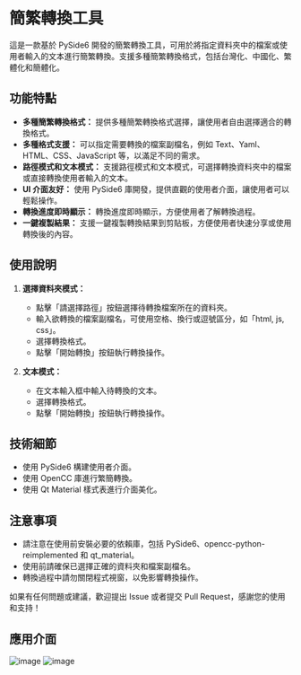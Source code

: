 # 簡繁轉換工具

這是一款基於 PySide6 開發的簡繁轉換工具，可用於將指定資料夾中的檔案或使用者輸入的文本進行簡繁轉換。支援多種簡繁轉換格式，包括台灣化、中國化、繁體化和簡體化。

## 功能特點

- **多種簡繁轉換格式：** 提供多種簡繁轉換格式選擇，讓使用者自由選擇適合的轉換格式。
- **多種格式支援：** 可以指定需要轉換的檔案副檔名，例如 Text、Yaml、HTML、CSS、JavaScript 等，以滿足不同的需求。
- **路徑模式和文本模式：** 支援路徑模式和文本模式，可選擇轉換資料夾中的檔案或直接轉換使用者輸入的文本。
- **UI 介面友好：** 使用 PySide6 庫開發，提供直觀的使用者介面，讓使用者可以輕鬆操作。
- **轉換進度即時顯示：** 轉換進度即時顯示，方便使用者了解轉換過程。
- **一鍵複製結果：** 支援一鍵複製轉換結果到剪貼板，方便使用者快速分享或使用轉換後的內容。

## 使用說明

1. **選擇資料夾模式：**
   - 點擊「請選擇路徑」按鈕選擇待轉換檔案所在的資料夾。
   - 輸入欲轉換的檔案副檔名，可使用空格、換行或逗號區分，如「html, js, css」。
   - 選擇轉換格式。
   - 點擊「開始轉換」按鈕執行轉換操作。

2. **文本模式：**
   - 在文本輸入框中輸入待轉換的文本。
   - 選擇轉換格式。
   - 點擊「開始轉換」按鈕執行轉換操作。

## 技術細節

- 使用 PySide6 構建使用者介面。
- 使用 OpenCC 庫進行繁簡轉換。
- 使用 Qt Material 樣式表進行介面美化。

## 注意事項

- 請注意在使用前安裝必要的依賴庫，包括 PySide6、opencc-python-reimplemented 和 qt_material。
- 使用前請確保已選擇正確的資料夾和檔案副檔名。
- 轉換過程中請勿關閉程式視窗，以免影響轉換操作。

如果有任何問題或建議，歡迎提出 Issue 或者提交 Pull Request，感謝您的使用和支持！

## 應用介面
![image](https://github.com/nicole27313864/ZH-Document-Conversion-Tool/assets/39577035/d1faf610-c91e-4366-b796-92c494b56460)
![image](https://github.com/nicole27313864/ZH-Document-Conversion-Tool/assets/39577035/2d50d6c2-5803-47e4-a749-c8dfc7919e6e)
